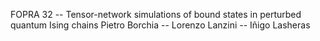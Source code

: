 FOPRA 32 -- Tensor-network simulations of bound states in perturbed quantum Ising chains
Pietro Borchia -- Lorenzo Lanzini  -- Iñigo Lasheras
